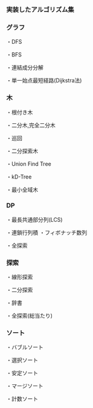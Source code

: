 ### 実装したアルゴリズム集

### グラフ
・DFS

・BFS

・連結成分分解

・単一始点最短経路(Dijkstra法)

### 木
・根付き木

・二分木,完全二分木

・巡回

・二分探索木

・Union Find Tree

・kD-Tree

・最小全域木

### DP
・最長共通部分列(LCS)

・連鎖行列積
・フィボナッチ数列

・全探索

### 探索
・線形探索

・二分探索

・辞書

・全探索(総当たり)

### ソート
・バブルソート

・選択ソート

・安定ソート

・マージソート

・計数ソート



